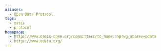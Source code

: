 ```yaml
---
aliases:
  - Open Data Protocol
tags:
  - oasis
  - protocol
homepage:
  - https://www.oasis-open.org/committees/tc_home.php?wg_abbrev=odata
  - https://www.odata.org/
---
```

